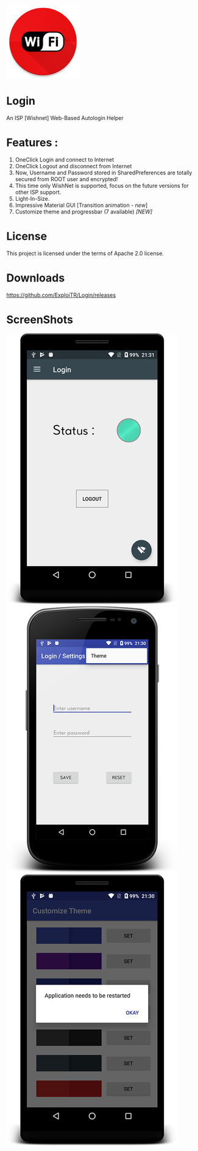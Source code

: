 ![ALT TEXT](https://raw.githubusercontent.com/ExploiTR/Login/master/app/src/main/res/mipmap-xxxhdpi/ic_launcher.png)

# Login 
An ISP [Wishnet] Web-Based Autologin Helper

# Features :
1. OneClick Login and connect to Internet
2. OneClick Logout and disconnect from Internet
3. Now, Username and Password stored in SharedPreferences are totally secured from ROOT user and encrypted!
4. This time only WishNet is supported, focus on the future versions for other ISP support.
5. Light-In-Size.
6. Impressive Material GUI [Transition animation - *new*]
7. Customize theme and progressbar (7 available) *[NEW]*


# License
This project is licensed under the terms of Apache 2.0 license.

# Downloads

https://github.com/ExploiTR/Login/releases

# ScreenShots

![](https://raw.githubusercontent.com/ExploiTR/Login/master/screenshots/device-2017-06-08-213123.png)
![](https://raw.githubusercontent.com/ExploiTR/Login/master/screenshots/device-2017-06-08-213013.png)
![](https://raw.githubusercontent.com/ExploiTR/Login/master/screenshots/device-2017-06-08-213035.png)





